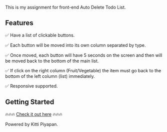 This is my assignment for front-end Auto Delete Todo List.

## Features 

✅ Have a list of clickable buttons.

✅ Each button will be moved into its own column separated by type.

✅ Once moved, each button will have 5 seconds on the screen and then will be moved back to the bottom of the main list.

✅ If click on the right column (Fruit/Vegetable) the item must go back to the bottom of the left column (list) immediately.

✅ Responsive supported.

## Getting Started

🔥🔥🔥 [Check it out here](https://7-solutions.vercel.app/) 🔥🔥🔥

Powered by Kitti Piyapan.
